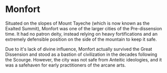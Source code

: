 # Monfort
Situated on the slopes of Mount Tayeche (which is now known as the Exalted Summit), Monfort was one of the larger cities of the Pre-dissension time. It had no patron deity, instead relying on heavy fortifications and an extremely defensible position on the side of the mountain to keep it safe.

Due to it's lack of divine influence, Monfort actually survived the Great Dissension and stood as a bastion of civilization in the decades following the Scourge. However, the city was not safe from Anteitic ideologies, and it was a safehaven for early practitioners of the arcane arts. 
